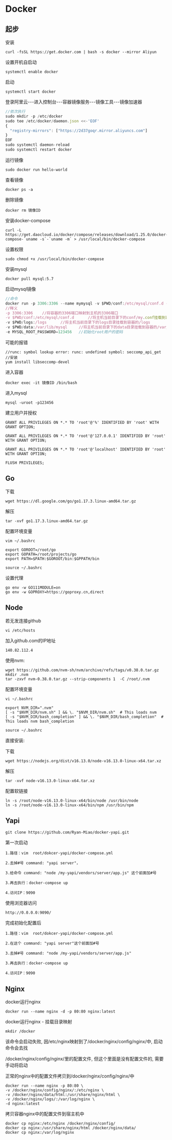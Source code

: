 # Docker
## 起步
安装

~~~
curl -fsSL https://get.docker.com | bash -s docker --mirror Aliyun
~~~

设置开机自启动

~~~
systemctl enable docker
~~~

启动

~~~
systemctl start docker
~~~

登录阿里云---进入控制台---容器镜像服务---镜像工具---镜像加速器

~~~js
//依次执行
sudo mkdir -p /etc/docker
sudo tee /etc/docker/daemon.json <<-'EOF'
{
  "registry-mirrors": ["https://2d37goqr.mirror.aliyuncs.com"]
}
EOF
sudo systemctl daemon-reload
sudo systemctl restart docker
~~~

运行镜像

~~~
sudo docker run hello-world
~~~

查看镜像

~~~
docker ps -a
~~~

删除镜像

~~~
docker rm 镜像ID
~~~

安装docker-compose

~~~
curl -L https://get.daocloud.io/docker/compose/releases/download/1.25.0/docker-compose-`uname -s`-`uname -m` > /usr/local/bin/docker-compose
~~~

设置权限

~~~
sudo chmod +x /usr/local/bin/docker-compose
~~~

安装mysql

~~~
docker pull mysql:5.7
~~~

启动mysql镜像

~~~js
//命令
docker run -p 3306:3306 --name mymysql -v $PWD/conf:/etc/mysql/conf.d -v $PWD/logs:/logs -v $PWD/data:/var/lib/mysql -e MYSQL_ROOT_PASSWORD=123456 -d mysql:5.7
//释义
-p 3306:3306	//将容器的3306端口映射到主机的3306端口
-v $PWD/conf:/etc/mysql/conf.d		//将主机当前目录下的conf/my.conf挂载到容器的/etc/mysql/my.conf
-v $PWD/logs:/logs		//将主机当前目录下的logs目录挂载到容器的/logs
-v $PWD/data:/var/lib/mysql		//将主机当前目录下的data目录挂载到容器的/var/lib/mysql
-e MYSQL_ROOT_PASSWORD=123456	//初始化root用户的密码
~~~

可能的报错

~~~
//runc: symbol lookup error: runc: undefined symbol: seccomp_api_get
//安装
yum install libseccomp-devel
~~~

进入容器

~~~
docker exec -it 镜像ID /bin/bash
~~~

进入mysql

~~~
mysql -uroot -p123456
~~~

建立用户并授权

~~~
GRANT ALL PRIVILEGES ON *.* TO 'root'@'%' IDENTIFIED BY 'root' WITH GRANT OPTION;

GRANT ALL PRIVILEGES ON *.* TO 'root'@'127.0.0.1' IDENTIFIED BY 'root' WITH GRANT OPTION;

GRANT ALL PRIVILEGES ON *.* TO 'root'@'localhost' IDENTIFIED BY 'root' WITH GRANT OPTION;

FLUSH PRIVILEGES;
~~~

## Go

下载

~~~
wget https://dl.google.com/go/go1.17.3.linux-amd64.tar.gz
~~~

解压

~~~
tar -xvf go1.17.3.linux-amd64.tar.gz
~~~

配置环境变量

~~~
vim ~/.bashrc

export GOROOT=/root/go
export GOPATH=/root/projects/go
export PATH=$PATH:$GOROOT/bin:$GPPATH/bin

source ~/.bashrc
~~~

设置代理

~~~
go env -w GO111MODULE=on
go env -w GOPROXY=https://goproxy.cn,direct
~~~

## Node

若无发连接github

~~~
vi /etc/hosts
~~~

加入github.com的IP地址

~~~
140.82.112.4
~~~

使用nvm:

~~~
wget https://github.com/nvm-sh/nvm/archive/refs/tags/v0.38.0.tar.gz
mkdir .nvm
tar -zxvf nvm-0.38.0.tar.gz --strip-components 1  -C /root/.nvm
~~~

配置环境变量

~~~
vi ~/.bashrc
~~~

~~~
export NVM_DIR=".nvm"
[ -s "$NVM_DIR/nvm.sh" ] && \. "$NVM_DIR/nvm.sh"  # This loads nvm
[ -s "$NVM_DIR/bash_completion" ] && \. "$NVM_DIR/bash_completion"  # This loads nvm bash_completion
~~~

~~~
source ~/.bashrc
~~~

直接安装:

下载

~~~
wget https://nodejs.org/dist/v16.13.0/node-v16.13.0-linux-x64.tar.xz
~~~

解压

~~~
tar -xvf node-v16.13.0-linux-x64.tar.xz
~~~

配置软链接

~~~
ln -s /root/node-v16.13.0-linux-x64/bin/node /usr/bin/node
ln -s /root/node-v16.13.0-linux-x64/bin/npm /usr/bin/npm
~~~



## Yapi

~~~
git clone https://github.com/Ryan-Miao/docker-yapi.git
~~~

第一次启动

~~~
1.路径：vim  root/dokcer-yapi/docker-compose.yml 

2.去掉#号 command: "yapi server"，

3.给命令 command: "node /my-yapi/vendors/server/app.js" 这个前面加#号

3.再去执行：docker-compose up

4.访问IP：9090
~~~

使用浏览器访问

~~~
http://0.0.0.0:9090/
~~~

完成初始化配置后

~~~
1.路径：vim  root/dokcer-yapi/docker-compose.yml 

2.在这个 command: "yapi server"这个前面加#号

3.去掉#号 command: "node /my-yapi/vendors/server/app.js" 

3.再去执行：docker-compose up

4.访问IP：9090
~~~



## Nginx

docker运行nginx

~~~
docker run --name nginx -d -p 80:80 nginx:latest
~~~

docker运行nginx - 挂载目录映射

~~~
mkdir /docker
~~~

该命令会启动失败, 因/etc/nginx映射到了/docker/nginx/config/nginx/中, 启动命令会去找

/docker/nginx/config/nginx/里的配置文件, 但这个里面是没有配置文件的, 需要手动将启动

正常的nginx中的配置文件拷贝到/docker/nginx/config/nginx/中

~~~
docker run --name nginx -p 80:80 \
-v /docker/nginx/config/nginx/:/etc/nginx \
-v /docker/nginx/data/html:/usr/share/nginx/html \
-v /docker/nginx/logs/:/var/log/nginx \
-d nginx:latest
~~~

拷贝容器nginx中的配置文件到宿主机中

~~~
docker cp nginx:/etc/nginx /docker/nginx/config/
docker cp nginx:/usr/share/nginx/html /docker/nginx/data/
docker cp nginx:/var/log/nginx 
~~~